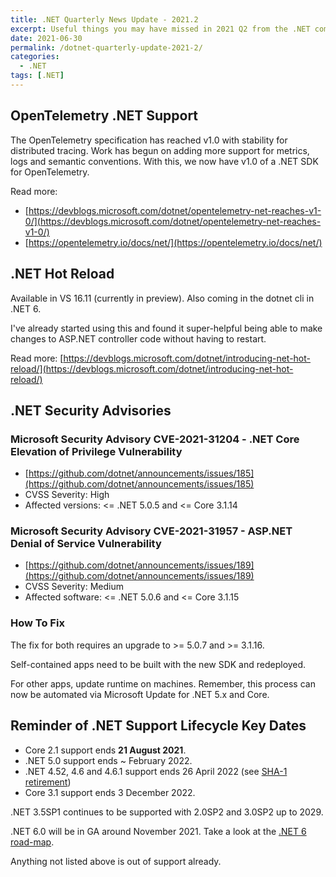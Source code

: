 ```yaml
---
title: .NET Quarterly News Update - 2021.2
excerpt: Useful things you may have missed in 2021 Q2 from the .NET community.
date: 2021-06-30
permalink: /dotnet-quarterly-update-2021-2/
categories:
  - .NET
tags: [.NET]
---
```


## OpenTelemetry .NET Support

The OpenTelemetry specification has reached v1.0 with stability for distributed tracing. Work has begun on adding more support for metrics, logs and semantic conventions. With this, we now have v1.0 of a .NET SDK for OpenTelemetry.

Read more:

- [https://devblogs.microsoft.com/dotnet/opentelemetry-net-reaches-v1-0/](https://devblogs.microsoft.com/dotnet/opentelemetry-net-reaches-v1-0/)
- [https://opentelemetry.io/docs/net/](https://opentelemetry.io/docs/net/)

## .NET Hot Reload

Available in VS 16.11 (currently in preview). Also coming in the dotnet cli in .NET 6.

I've already started using this and found it super-helpful being able to make changes to ASP.NET controller code without having to restart.

Read more: [https://devblogs.microsoft.com/dotnet/introducing-net-hot-reload/](https://devblogs.microsoft.com/dotnet/introducing-net-hot-reload/)

## .NET Security Advisories

### Microsoft Security Advisory CVE-2021-31204 - .NET Core Elevation of Privilege Vulnerability

- [https://github.com/dotnet/announcements/issues/185](https://github.com/dotnet/announcements/issues/185)
- CVSS Severity: High
- Affected versions: <= .NET 5.0.5 and <= Core 3.1.14

### Microsoft Security Advisory CVE-2021-31957 - ASP.NET Denial of Service Vulnerability

- [https://github.com/dotnet/announcements/issues/189](https://github.com/dotnet/announcements/issues/189)
- CVSS Severity: Medium
- Affected software: <= .NET 5.0.6 and <= Core 3.1.15

### How To Fix

The fix  for both requires an upgrade to >= 5.0.7 and >= 3.1.16.

Self-contained apps need to be built with the new SDK and redeployed.

For other apps, update runtime on machines. Remember, this process can now be automated via Microsoft Update for .NET 5.x and Core.

## Reminder of .NET Support Lifecycle Key Dates

- Core 2.1 support ends **21 August 2021**.
- .NET 5.0 support ends ~ February 2022.
- .NET 4.52, 4.6 and 4.6.1 support ends 26 April 2022 (see [SHA-1 retirement](https://github.com/dotnet/announcements/issues/183))
- Core 3.1 support ends 3 December 2022.

.NET 3.5SP1 continues to be supported with 2.0SP2 and 3.0SP2 up to 2029.

.NET 6.0 will be in GA around November 2021. Take a look at the [.NET 6 road-map](https://github.com/dotnet/aspnetcore/issues/27883).

Anything not listed above is out of support already.
